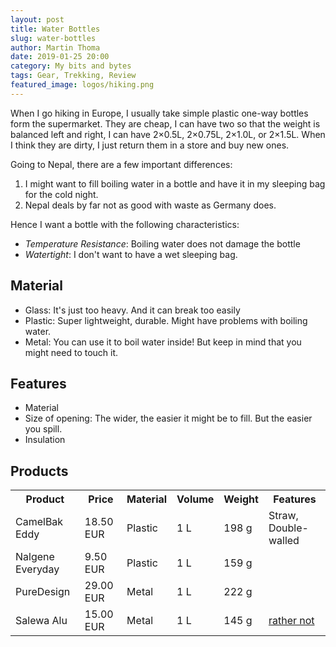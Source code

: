 ```yaml
---
layout: post
title: Water Bottles
slug: water-bottles
author: Martin Thoma
date: 2019-01-25 20:00
category: My bits and bytes
tags: Gear, Trekking, Review
featured_image: logos/hiking.png
---
```

When I go hiking in Europe, I usually take simple plastic one-way bottles form
the supermarket. They are cheap, I can have two so that the weight is balanced
left and right, I can have 2×0.5L, 2×0.75L, 2×1.0L, or 2×1.5L. When I think
they are dirty, I just return them in a store and buy new ones.

Going to Nepal, there are a few important differences:

1. I might want to fill boiling water in a bottle and have it in my sleeping
   bag for the cold night.
2. Nepal deals by far not as good with waste as Germany does.

Hence I want a bottle with the following characteristics:

* *Temperature Resistance*: Boiling water does not damage the bottle
* *Watertight*: I don't want to have a wet sleeping bag.


## Material

* Glass: It's just too heavy. And it can break too easily
* Plastic: Super lightweight, durable. Might have problems with boiling water.
* Metal: You can use it to boil water inside! But keep in mind that you might
  need to touch it.

## Features

* Material
* Size of opening: The wider, the easier it might be to fill. But the easier
  you spill.
* Insulation


## Products

<table>
    <tr>
        <th>Product</th>
        <th>Price</th>
        <th>Material</th>
        <th>Volume</th>
        <th>Weight</th>
        <th>Features</th>
    </tr>
    <tr>
        <td>CamelBak Eddy</td>
        <td>18.50 EUR</td>
        <td>Plastic</td>
        <td>1 L</td>
        <td>198 g</td>
        <td>Straw, Double-walled</td>
    </tr>
    <tr>
        <td>Nalgene Everyday</td>
        <td>9.50 EUR</td>
        <td>Plastic</td>
        <td>1 L</td>
        <td>159 g</td>
        <td></td>
    </tr>
    <tr>
        <td>PureDesign</td>
        <td>29.00 EUR</td>
        <td>Metal</td>
        <td>1 L</td>
        <td>222 g</td>
        <td></td>
    </tr>
    <tr>
        <td>Salewa Alu</td>
        <td>15.00 EUR</td>
        <td>Metal</td>
        <td>1 L</td>
        <td>145 g</td>
        <td><a href="https://www.youtube.com/watch?v=xHXdEj55BF4">rather not</a></td>
    </tr>
</table>
